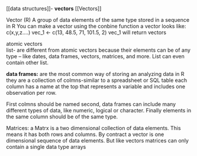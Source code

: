 [[data structures]]-   **vectors** [[Vectors]]

Vector (R)
		A group of data elements of the same type stored in a sequence in R
		You can make a vector using the conbine function a vector looks like:
					c(x,y,z....)
					vec_1 <- c(13, 48.5,  71, 101.5, 2)
					vec_1 
						will return vectors


atomic vectors   
list- are different from atomic vectors because their elements can be of any type – like dates, data frames, vectors, matrices, and more. List can even contain other list.
 
 **data fram****e****s:** are the most common way of storing an analyzing data in R they are a collection of colmns-similar to a spreadsheet or SQL table each column has a name at the top that represents a variable and includes one observation per row.

First colmns should be named
second, data frames can include many different types of data, like numeric, logical or character.
Finally elements in the same column should be of the same type.
        
Matrices: a Matrx is a two dimensional collection of data elements. This means it has both rows and columns. By contract a vector is one dimensional sequence of data elements. But like vectors matrices can only contain a single data type
arrays
    
